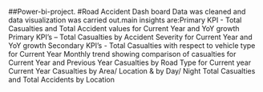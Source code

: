  ##Power-bi-project.
#Road Accident Dash board
Data was cleaned and data visualization was carried out.main insights are:Primary KPI - Total Casualties and Total Accident values for Current Year and YoY growth
Primary KPI’s – Total Casualties by Accident Severity for Current Year and YoY growth
Secondary KPI’s - Total Casualties with respect to vehicle type for Current Year
Monthly trend showing comparison of casualties for Current Year and Previous Year
Casualties by Road Type for Current year
Current Year Casualties by Area/ Location & by Day/ Night
Total Casualties and Total Accidents by Location

